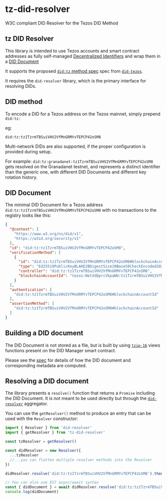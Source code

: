 # tz-did-resolver

W3C compliant DID Resolver for the Tezos DID Method

## tz DID Resolver

This library is intended to use Tezos accounts and smart contract addresses as fully self-managed [Decentralized Identifiers](https://w3c.github.io/did-core/#identifier) and wrap them in a [DID Document](https://w3c.github.io/did-core/#did-document-properties)

It supports the proposed [`did:tz` method spec](https://did-tezos-draft.spruceid.com/) spec from [`did-tezos`](https://github.com/spruceid/did-tezos).

It requires the `did-resolver` library, which is the primary interface for resolving DIDs.

## DID method

 To encode a DID for a Tezos address on the Tezos mainnet, simply prepend `did:tz:`

eg:

`did:tz:tz1TzrmTBSuiVHV2VfMnGRMYvTEPCP42oSM8`

Multi-network DIDs are also supported, if the proper configuration is provided during setup.

For example: `did:tz:granadanet:tz1TzrmTBSuiVHV2VfMnGRMYvTEPCP42oSM8` gets resolved on the Granadanet testnet, and represents a distinct identifier than the generic one, with different DID Documents and different key rotation history.

## DID Document

The minimal DID Document for a Tezos address `did:tz:tz1TzrmTBSuiVHV2VfMnGRMYvTEPCP42oSM8` with no transactions to the registry looks like this:

```json
{
  "@context": [
    "https://www.w3.org/ns/did/v1",
    "https://w3id.org/security/v1"
  ],
  "id": "did:tz:tz1TzrmTBSuiVHV2VfMnGRMYvTEPCP42oSM8",
  "verificationMethod": [
    {
      "id": "did:tz:tz1TzrmTBSuiVHV2VfMnGRMYvTEPCP42oSM8#blockchainAccountId",
      "type": "Ed25519PublicKeyBLAKE2BDigestSize20Base58CheckEncoded2021",
      "controller": "did:tz:tz1TzrmTBSuiVHV2VfMnGRMYvTEPCP42oSM8",
      "blockchainAccountId": "tezos:NetXdQprcVkpaWU:tz1TzrmTBSuiVHV2VfMnGRMYvTEPCP42oSM8"
    }
  ],
  "authentication": [
    "did:tz:tz1TzrmTBSuiVHV2VfMnGRMYvTEPCP42oSM8#blockchainAccountId"
  ],
  "assertionMethod": [
    "did:tz:tz1TzrmTBSuiVHV2VfMnGRMYvTEPCP42oSM8#blockchainAccountId"
  ]
}
```

##  Building a DID document

The DID Document is not stored as a file, but is built by using [`tzip-16`](https://tzip.tezosagora.org/proposal/tzip-16/) views functions present on the DID Manager smart contract.

Please see the [spec](https://gitlab.com/tezos/tzip/-/blob/master/proposals/tzip-19/tzip-19.md) for details of how the DID document and corresponding metadata are computed.

## Resolving a DID document

The library presents a `resolve()` function that returns a `Promise` including the DID Document. It is not meant to be used directly but through the [`did-resolver`](https://github.com/decentralized-identity/did-resolver) aggregator.

You can use the `getResolver()` method to produce an entry that can be used with the `Resolver` constructor:

```ts
import { Resolver } from 'did-resolver'
import { getResolver } from 'tz-did-resolver'

const tzResolver = getResolver()

const didResolver = new Resolver({
  ...tzResolver
  //...you can flatten multiple resolver methods into the Resolver
})

didResolver.resolve('did:tz:tz1TzrmTBSuiVHV2VfMnGRMYvTEPCP42oSM8').then(({ didDocument }) => console.log(didDocument))

// You can also use ES7 async/await syntax
const { didDocument } = await didResolver.resolve('did:tz:tz1TzrmTBSuiVHV2VfMnGRMYvTEPCP42oSM8')
console.log(didDocument)
```